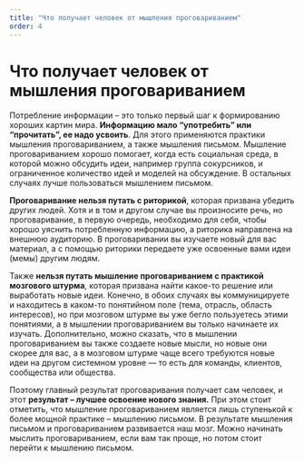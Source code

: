 ```yaml
---
title: "Что получает человек от мышления проговариванием"
order: 4
---
```


# Что получает человек от мышления проговариванием

Потребление информации – это только первый шаг к формированию хороших картин мира. **Информацию мало “употребить” или “прочитать”, ее надо усвоить**. Для этого применяются практики мышления проговариванием, а также мышления письмом. Мышление проговариванием хорошо помогает, когда есть социальная среда, в которой можно обсудить идеи, например группа сокурсников, и ограниченное количество идей и моделей на обсуждение. В остальных случаях лучше пользоваться мышлением письмом.

**Проговаривание нельзя путать с риторикой**, которая призвана убедить других людей. Хотя и в том и другом случае вы произносите речь, но проговаривание, в первую очередь, необходимо для себя, чтобы хорошо уяснить потребленную информацию, а риторика направлена на внешнюю аудиторию. В проговаривании вы изучаете новый для вас материал, а с помощью риторики передаете уже освоенные вами идеи (мемы) другим людям.

Также **нельзя путать мышление проговариванием с практикой мозгового штурма**, которая призвана найти какое-то решение или выработать новые идеи. Конечно, в обоих случаях вы коммуницируете и находитесь в каком-то понятийном поле (тема, отрасль, область интересов), но при мозговом штурме вы уже бегло пользуетесь этими понятиями, а в мышлении проговариванием вы только начинаете их изучать. Дополнительно, можно сказать, что в мышлении проговариванием вы также создаете новые мысли, но новые они скорее для вас, а в мозговом штурме чаще всего требуются новые идеи на другом системном уровне — то есть для команды, клиентов, сообщества или общества.

Поэтому главный результат проговаривания получает сам человек, и этот **результат – лучшее освоение нового знания.** При этом стоит отметить, что мышление проговариванием является лишь ступенькой к более мощной практике – мышлению письмом. В результате мышления письмом и проговариванием развивается наш мозг. Можно начинать мыслить проговариванием, если вам так проще, но потом стоит перейти к мышлению письмом.